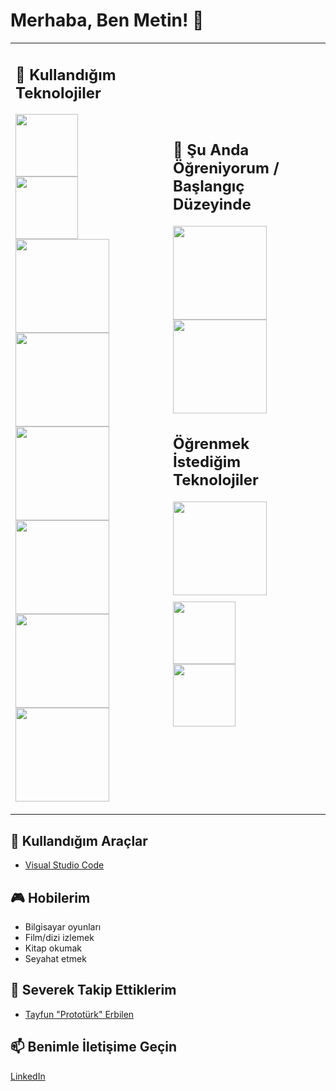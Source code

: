 # Merhaba, Ben Metin! 👋

<table>
<tr>
<td width="50%">

## 🚀 Kullandığım Teknolojiler

<img src="https://img.shields.io/badge/HTML-5-orange?style=flat&logo=html5" width="100"> <br>
<img src="https://img.shields.io/badge/CSS-3-blue?style=flat&logo=css3" width="100"> <br>
<img src="https://img.shields.io/badge/Tailwind%20CSS-Latest-blue?style=flat&logo=tailwind-css" width="150"> <br>
<img src="https://img.shields.io/badge/JavaScript-ES6+-yellow?style=flat&logo=javascript" width="150"> <br>
<img src="https://img.shields.io/badge/React-Latest-blue?style=flat&logo=react" width="150"> <br>
<img src="https://img.shields.io/badge/Node.js-Latest-green?style=flat&logo=node.js" width="150"> <br>
<img src="https://img.shields.io/badge/MongoDB-green?style=flat&logo=mongodb" width="150"> <br>
<img src="https://img.shields.io/badge/VSCode-blue?style=flat&logo=visual-studio-code" width="150">

</td>
<td width="50%">

## 🌱 Şu Anda Öğreniyorum /<br> Başlangıç Düzeyinde 

<img src="https://img.shields.io/badge/React-Latest-blue?style=flat&logo=react" width="150"> <br>
<img src="https://img.shields.io/badge/Node.js-Latest-green?style=flat&logo=node.js" width="150"> <br>

## Öğrenmek İstediğim Teknolojiler

<img src="https://img.shields.io/badge/TypeScript-blue?style=flat&logo=typescript&logoColor=white" width="150"> <br>
<img src="https://img.shields.io/badge/Next.js-black?style=flat&logo=next.js" width="10"> <br>
<img src="https://img.shields.io/badge/GSAP-green?style=flat&logo=greensock&logoColor=white" width="100"> <br>
<img src="https://img.shields.io/badge/Tree.js-brown?style=flat&logo=tree&logoColor=white" width="100"> <br>

</td>
</tr>
</table>






## 🔧 Kullandığım Araçlar

- [Visual Studio Code](https://code.visualstudio.com/)

## 🎮 Hobilerim

- Bilgisayar oyunları
- Film/dizi izlemek
- Kitap okumak
- Seyahat etmek

## 👑 Severek Takip Ettiklerim
- [Tayfun "Prototürk" Erbilen](https://github.com/tayfunerbilen)

## 📫 Benimle İletişime Geçin

[LinkedIn](https://www.linkedin.com/in/nuh-metin-karabulut-73441b265/)

